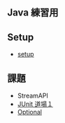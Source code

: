 ## Java 練習用



## Setup
* [setup](doc/setup.md)


## 課題

* StreamAPI
* [JUnit 道場１](doc/day7/README.md)
* [Optional](src/main/java/day9/Optional.md)